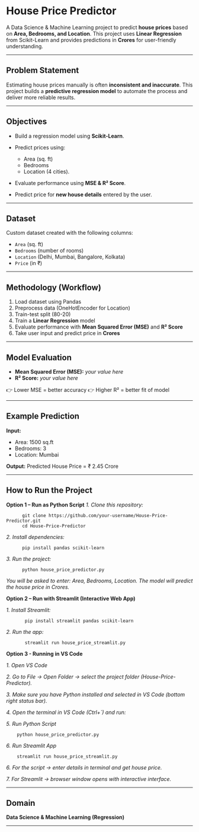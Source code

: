 # House Price Predictor

A Data Science & Machine Learning project to predict **house prices** based on **Area, Bedrooms, and Location**.
This project uses **Linear Regression** from Scikit-Learn and provides predictions in **Crores** for user-friendly understanding.

---

## Problem Statement

Estimating house prices manually is often **inconsistent and inaccurate**.
This project builds a **predictive regression model** to automate the process and deliver more reliable results.

---

## Objectives

* Build a regression model using **Scikit-Learn**.
* Predict prices using:

  * Area (sq. ft)
  * Bedrooms
  * Location (4 cities).
* Evaluate performance using **MSE & R² Score**.
* Predict price for **new house details** entered by the user.

---

## Dataset

Custom dataset created with the following columns:

* `Area` (sq. ft)
* `Bedrooms` (number of rooms)
* `Location` (Delhi, Mumbai, Bangalore, Kolkata)
* `Price` (in ₹)

---

## Methodology (Workflow)

1. Load dataset using Pandas
2. Preprocess data (OneHotEncoder for Location)
3. Train-test split (80-20)
4. Train a **Linear Regression** model
5. Evaluate performance with **Mean Squared Error (MSE)** and **R² Score**
6. Take user input and predict price in **Crores**

---

## Model Evaluation

* **Mean Squared Error (MSE):** *your value here*
* **R² Score:** *your value here*

👉 Lower MSE = better accuracy
👉 Higher R² = better fit of model

---

## Example Prediction

**Input:**

* Area: 1500 sq.ft
* Bedrooms: 3
* Location: Mumbai

**Output:**
Predicted House Price = ₹ 2.45 Crore

---

## How to Run the Project

**Option 1 – Run as Python Script**
      *1. Clone this repository:*
    
          git clone https://github.com/your-username/House-Price-Predictor.git
          cd House-Price-Predictor

   *2. Install dependencies:*

          pip install pandas scikit-learn

   *3. Run the project:*
      
          python house_price_predictor.py

*You will be asked to enter: Area, Bedrooms, Location.*
*The model will predict the house price in Crores.*


 **Option 2 – Run with Streamlit (Interactive Web App)**

  *1. Install Streamlit:*

           pip install streamlit pandas scikit-learn


   *2. Run the app:*

           streamlit run house_price_streamlit.py

 **Option 3 - Running in VS Code**

 *1. Open VS Code*

 *2. Go to File → Open Folder → select the project folder (House-Price-Predictor).*

 *3. Make sure you have Python installed and selected in VS Code (bottom right status bar).*

 *4. Open the terminal in VS Code (Ctrl+`) and run:*

   *5. Run Python Script*
   
        python house_price_predictor.py

   *6. Run Streamlit App*

        streamlit run house_price_streamlit.py


*6. For the script → enter details in terminal and get house price.*

*7. For Streamlit → browser window opens with interactive interface.*         

---

## Domain

**Data Science & Machine Learning (Regression)**

---

     
